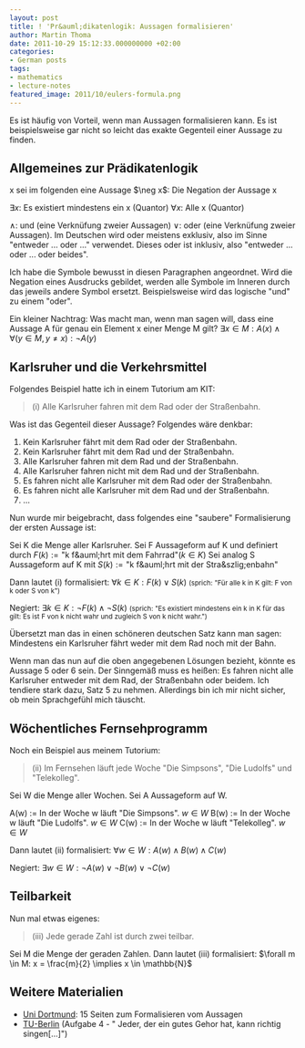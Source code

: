 ```yaml
---
layout: post
title: ! 'Pr&auml;dikatenlogik: Aussagen formalisieren'
author: Martin Thoma
date: 2011-10-29 15:12:33.000000000 +02:00
categories:
- German posts
tags:
- mathematics
- lecture-notes
featured_image: 2011/10/eulers-formula.png
---
```

Es ist h&auml;ufig von Vorteil, wenn man Aussagen formalisieren kann. Es ist beispielsweise gar nicht so leicht das exakte Gegenteil einer Aussage zu finden.

<h2>Allgemeines zur Pr&auml;dikatenlogik</h2>
x sei im folgenden eine Aussage
$\neg x$: Die Negation der Aussage x

$\exists x$: Es existiert mindestens ein x (Quantor)
$\forall x$: Alle x (Quantor)

$\land$: und (eine Verkn&uuml;fung zweier Aussagen)
$\lor$: oder (eine Verkn&uuml;fung zweier Aussagen). Im Deutschen wird oder meistens exklusiv, also im Sinne "entweder ... oder ..." verwendet. Dieses oder ist inklusiv, also "entweder ... oder ... oder beides".

Ich habe die Symbole bewusst in diesen Paragraphen angeordnet. Wird die Negation eines Ausdrucks gebildet, werden alle Symbole im Inneren durch das jeweils andere Symbol ersetzt. Beispielsweise wird das logische "und" zu einem "oder".

Ein kleiner Nachtrag: Was macht man, wenn man sagen will, dass eine Aussage A f&uuml;r genau ein Element x einer Menge M gilt?
$\exists x \in M: A(x) \land \forall (y \in M, y \neq x): \neg A(y)$

<h2>Karlsruher und die Verkehrsmittel</h2>
Folgendes Beispiel hatte ich in einem Tutorium am KIT:
<blockquote>(i) Alle Karlsruher fahren mit dem Rad oder der Stra&szlig;enbahn.</blockquote>
Was ist das Gegenteil dieser Aussage? Folgendes w&auml;re denkbar:
<ol>
	<li>Kein Karlsruher f&auml;hrt mit dem Rad oder der Stra&szlig;enbahn.</li>
	<li>Kein Karlsruher f&auml;hrt mit dem Rad und der Stra&szlig;enbahn.</li>
	<li>Alle Karlsruher fahren mit dem Rad und der Stra&szlig;enbahn.</li>
	<li>Alle Karlsruher fahren nicht mit dem Rad und der Stra&szlig;enbahn.</li>
	<li>Es fahren nicht alle Karlsruher mit dem Rad oder der Stra&szlig;enbahn.</li>
        <li>Es fahren nicht alle Karlsruher mit dem Rad und der Stra&szlig;enbahn.</li>
        <li>...</li>
</ol>
Nun wurde mir beigebracht, dass folgendes eine "saubere" Formalisierung der ersten Aussage ist:

Sei K die Menge aller Karlsruher.
Sei F Aussageform auf K und definiert durch $F(k) := \text{"k f&auml;hrt mit dem Fahrrad"} (k \in K)$
Sei analog S Aussageform auf K mit $S(k) := \text{"k f&auml;hrt mit der Stra&szlig;enbahn"}$

Dann lautet (i) formalisiert:
$\forall k \in K: F(k) \lor S(k)$ <small>(sprich: "F&uuml;r alle k in K gilt: F von k oder S von k")</small>

Negiert:
$\exists k \in K: \neg F(k) \land \neg S(k)$ <small>(sprich: "Es existiert mindestens ein k in K f&uuml;r das gilt: Es ist F von k nicht wahr und zugleich S von k nicht wahr.")</small>

&Uuml;bersetzt man das in einen sch&ouml;neren deutschen Satz kann man sagen:
Mindestens ein Karlsruher f&auml;hrt weder mit dem Rad noch mit der Bahn.

Wenn man das nun auf die oben angegebenen L&ouml;sungen bezieht, k&ouml;nnte es Aussage 5 oder 6 sein. Der Sinngem&auml;&szlig; muss es hei&szlig;en:
Es fahren nicht alle Karlsruher entweder mit dem Rad, der Stra&szlig;enbahn oder beidem.
Ich tendiere stark dazu, Satz 5 zu nehmen. Allerdings bin ich mir nicht sicher, ob mein Sprachgef&uuml;hl mich t&auml;uscht.

<h2>W&ouml;chentliches Fernsehprogramm</h2>
Noch ein Beispiel aus meinem Tutorium:
<blockquote>(ii) Im Fernsehen l&auml;uft jede Woche "Die Simpsons", "Die Ludolfs" und "Telekolleg".</blockquote>

Sei W die Menge aller Wochen.
Sei A Aussageform auf W.

A(w) := In der Woche w l&auml;uft "Die Simpsons". $w \in W$
B(w) := In der Woche w l&auml;uft "Die Ludolfs". $w \in W$
C(w) := In der Woche w l&auml;uft "Telekolleg". $w \in W$

Dann lautet (ii) formalisiert:
$\forall w \in W: A(w) \land B(w) \land C(w)$

Negiert:
$\exists w \in W: \neg A(w) \lor \neg B(w) \lor \neg C(w)$

<h2>Teilbarkeit</h2>
Nun mal etwas eigenes:

<blockquote>(iii) Jede gerade Zahl ist durch zwei teilbar.</blockquote>

Sei M die Menge der geraden Zahlen.
Dann lautet (iii) formalisiert:
$\forall m \in M: x = \frac{m}{2} \implies x \in \mathbb{N}$

<h2>Weitere Materialien</h2>
<ul>
  <li><a href="http://lrb.cs.uni-dortmund.de/~tick/Lehre/WS10/Logik/01-introw.pdf">Uni Dortmund</a>: 15 Seiten zum Formalisieren vom Aussagen</li>
  <li><a href="http://page.math.tu-berlin.de/~schmitt/lina0910/loesungen/loesung01.pdf">TU-Berlin</a> (Aufgabe 4 - " Jeder, der ein gutes Gehor hat, kann richtig singen[...]")</li>
</ul>
